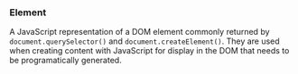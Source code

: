 ### Element
A JavaScript representation of a DOM element commonly returned by `document.querySelector()` and `document.createElement()`. They are used when creating content with JavaScript for display in the DOM that needs to be programatically generated.
